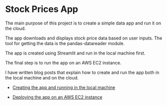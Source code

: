 # Stock Prices App

The main purpose of this project is to create a simple data app and run it on the cloud.

The app downloads and displays stock price data based on user inputs. The tool for getting the data is the pandas-datareader module. 

The app is created using Streamlit and run in the local machine first. 

The final step is to run the app on an AWS EC2 instance.

I have written blog posts that explain how to create and run the app both in the local machine and on the cloud.

- [Creating the app and running in the local machine](https://towardsdatascience.com/building-a-data-app-with-streamlit-in-no-time-c5942c48abd?sk=78ea9ace9ca1827d79cac7ac99b2a211)

- [Deploying the app on an AWS EC2 instance](https://towardsdatascience.com/deploying-a-data-app-on-aws-for-free-f62e121c049e?sk=0a5fb4598603a8ed469bd66f9fc8d759)


